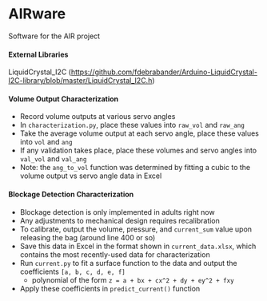 # AIRware
Software for the AIR project

#### External Libraries

LiquidCrystal_I2C (https://github.com/fdebrabander/Arduino-LiquidCrystal-I2C-library/blob/master/LiquidCrystal_I2C.h)

#### Volume Output Characterization

- Record volume outputs at various servo angles
- In `characterization.py`, place these values into `raw_vol` and `raw_ang`
- Take the average volume output at each servo angle, place these values into
`vol` and `ang`
- If any validation takes place, place these volumes and servo angles into
`val_vol` and `val_ang`
- Note: the `ang_to_vol` function was determined by fitting a cubic to the
volume output vs servo angle data in Excel

#### Blockage Detection Characterization

- Blockage detection is only implemented in adults right now
- Any adjustments to mechanical design requires recalibration
- To calibrate, output the volume, pressure, and `current_sum` value upon releasing the bag (around line 400 or so)
- Save this data in Excel in the format shown in `current_data.xlsx`, which contains
the most recently-used data for characterization
- Run `current.py` to fit a surface function to the data and output the
coefficients `[a, b, c, d, e, f]`
    - polynomial of the form `z = a + bx + cx^2 + dy + ey^2 + fxy`
- Apply these coefficients in  `predict_current()` function
